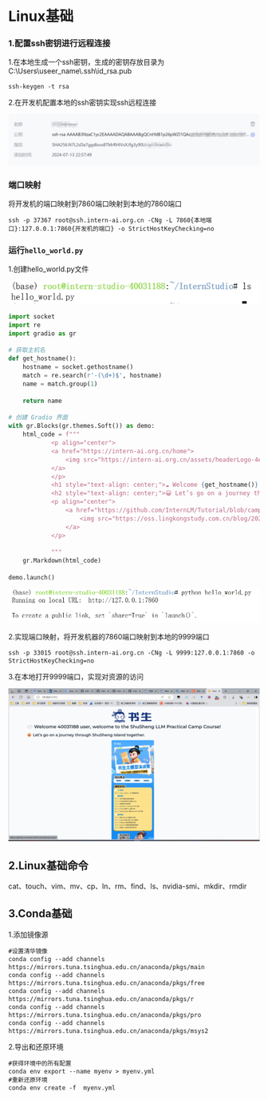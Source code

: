 # Linux基础

### 1.配置ssh密钥进行远程连接

1.在本地生成一个ssh密钥，生成的密钥存放目录为C:\Users\useer_name\\\.ssh\id_rsa.pub

```
ssh-keygen -t rsa
```

2.在开发机配置本地的ssh密钥实现ssh远程连接

![image-20240714162455172](../sources/L0/image-20240714162455172.png)

### 端口映射

将开发机的端口映射到7860端口映射到本地的7860端口

```
ssh -p 37367 root@ssh.intern-ai.org.cn -CNg -L 7860{本地端口}:127.0.0.1:7860{开发机的端口} -o StrictHostKeyChecking=no
```

### 运行`hello_world.py`

1.创建hello_world.py文件

![](../sources/L0/微信截图_20240714163112.png)

```python
import socket
import re
import gradio as gr
 
# 获取主机名
def get_hostname():
    hostname = socket.gethostname()
    match = re.search(r'-(\d+)$', hostname)
    name = match.group(1)
    
    return name
 
# 创建 Gradio 界面
with gr.Blocks(gr.themes.Soft()) as demo:
    html_code = f"""
            <p align="center">
            <a href="https://intern-ai.org.cn/home">
                <img src="https://intern-ai.org.cn/assets/headerLogo-4ea34f23.svg" alt="Logo" width="20%" style="border-radius: 5px;">
            </a>
            </p>
            <h1 style="text-align: center;">☁️ Welcome {get_hostname()} user, welcome to the ShuSheng LLM Practical Camp Course!</h1>
            <h2 style="text-align: center;">😀 Let’s go on a journey through ShuSheng Island together.</h2>
            <p align="center">
                <a href="https://github.com/InternLM/Tutorial/blob/camp3">
                    <img src="https://oss.lingkongstudy.com.cn/blog/202406301604074.jpg" alt="Logo" width="20%" style="border-radius: 5px;">
                </a>
            </p>

            """
    gr.Markdown(html_code)

demo.launch()
```

![](../sources/L0/微信截图_20240714163322.png)

2.实现端口映射，将开发机器的7860端口映射到本地的9999端口

```
ssh -p 33015 root@ssh.intern-ai.org.cn -CNg -L 9999:127.0.0.1:7860 -o StrictHostKeyChecking=no
```

3.在本地打开9999端口，实现对资源的访问

![](../sources/L0/gradio.png)

## 2.Linux基础命令

cat、touch、vim、mv、cp、ln、rm、find、ls、nvidia-smi、mkdir、rmdir

## 3.Conda基础

1.添加镜像源

```
#设置清华镜像
conda config --add channels https://mirrors.tuna.tsinghua.edu.cn/anaconda/pkgs/main
conda config --add channels https://mirrors.tuna.tsinghua.edu.cn/anaconda/pkgs/free
conda config --add channels https://mirrors.tuna.tsinghua.edu.cn/anaconda/pkgs/r
conda config --add channels https://mirrors.tuna.tsinghua.edu.cn/anaconda/pkgs/pro
conda config --add channels https://mirrors.tuna.tsinghua.edu.cn/anaconda/pkgs/msys2
```

2.导出和还原环境

```
#获得环境中的所有配置
conda env export --name myenv > myenv.yml
#重新还原环境
conda env create -f  myenv.yml
```

